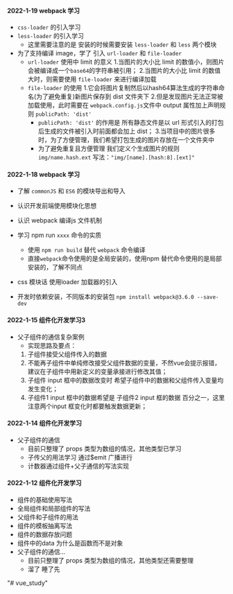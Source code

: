 #### 2022-1-19 webpack 学习
- `css-loader` 的引入学习
- `less-loader` 的引入学习
  - 这里需要注意的是 安装的时候需要安装  `less-loader` 和 `less` 两个模块
- 为了支持编译 image，学了 引入 `url-loader` 和 `file-loader`
  - `url-loader` 使用中 limit 的意义
  1.当图片的大小比 limit 的数值小，则图片会被编译成一个`base64`的字符串被引用；
  2.当图片的大小比 limit 的数值大时，则需要使用 `file-loader` 来进行编译加载
  - `file-loader` 的使用
    1.它会将图片复制然后以hash64算法生成的字符串命名(为了避免重复)新图片保存到 dist 文件夹下
    2.但是发现图片无法正常被加载使用，此时需要在 `webpack.config.js`文件中 output 属性加上声明规则 `publicPath: 'dist'`
      - `publicPath: 'dist'` 的作用是 所有静态文件是以 url 形式引入的打包后生成的文件被引入时前面都会加上 dist；
    3.当项目中的图片很多时，为了方便管理，我们希望打包生成的图片存放在一个文件夹中
      - 为了避免重复且方便管理 我们定义个生成图片的规则 `img/name.hash.ext`
      写法：`"img/[name].[hash:8].[ext]"`

#### 2022-1-18  webpack 学习
- 了解 `commonJS` 和 `ES6` 的模块导出和导入
- 认识开发前端使用模块化思想
- 认识 webpack 编译js 文件机制
- 学习 npm run `xxxx` 命令的实质
  - 使用  `npm run build` 替代 `webpack` 命令编译
  - 直接`webpack`命令使用的是全局安装的，使用npm 替代命令使用的是局部安装的，了解不同点
- css 模块话 使用loader 加载器的引入

- 开发时依赖安装，不同版本的安装包
`npm install webpack@3.6.0 --save-dev`


#### 2022-1-15  组件化开发学习3
- 父子组件的通信复杂案例
  - 实现思路及要点：
  1. 子组件接受父组件传入的数据
  2. 不能再子组件中单纯修改接受父组件数据的变量，不然vue会提示报错，建议在子组件中用新定义的变量承接进行修改其值；
  3. 子组件 input 框中的数据改变时 希望子组件中的数据和父组件传入变量均发生变化；
  4. 子组件1 input 框中的数据希望是 子组件2 input 框的数据 百分之一，这里注意两个input 框变化时都要触发数据更新；

#### 2022-1-14  组件化开发学习
- 父子组件的通信
  - 目前只整理了 props 类型为数组的情况，其他类型已学习
  - 子传父的用法学习 通过$emit 广播进行
  - 计数器通过组件+父子通信的写法实现

#### 2022-1-12  组件化开发学习
- 组件的基础使用写法
- 全局组件和局部组件的写法
- 父组件和子组件的用法
- 组件的模板抽离写法
- 组件的数据存放问题
- 组件中的data 为什么是函数而不是对象
- 父子组件的通信... 
  - 目前只整理了 props 类型为数组的情况，其他类型还需要整理
  - 溜了 睡了先

"# vue_study" 
